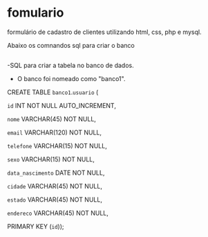 # fomulario
formulário  de cadastro de clientes  utilizando html, css, php e mysql.
 
 Abaixo os  comnandos sql para criar o banco
 
 ##
 
 -SQL para criar  a tabela no  banco de dados.
  - O banco foi nomeado como "banco1".




CREATE TABLE `banco1`.`usuario` (
  
  `id` INT NOT NULL AUTO_INCREMENT,
  
  `nome` VARCHAR(45) NOT NULL,
  
  `email` VARCHAR(120) NOT NULL,
  
  `telefone` VARCHAR(15) NOT NULL,
  
  `sexo` VARCHAR(15) NOT NULL,
  
  `data_nascimento` DATE NOT NULL,
  
  `cidade` VARCHAR(45) NOT NULL,
  
  `estado` VARCHAR(45) NOT NULL,
  
  `endereco` VARCHAR(45) NOT NULL,
  
  PRIMARY KEY (`id`));


 
